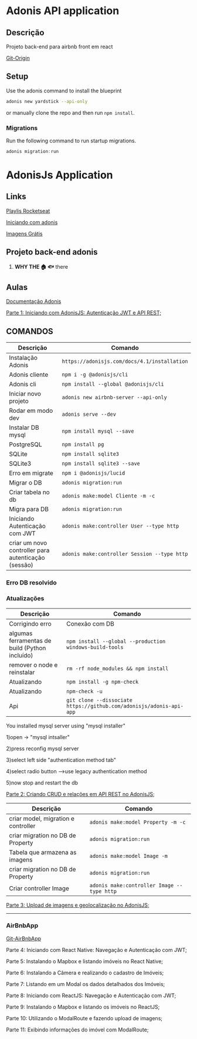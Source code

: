 # Adonis API application

## Descrição

Projeto back-end para airbnb front em react

[Git-Origin](https://github.com/Rocketseat/blog-adonis-reactjs-react-native-airbnb)

## Setup

Use the adonis command to install the blueprint

```bash
adonis new yardstick --api-only
```

or manually clone the repo and then run `npm install`.

### Migrations

Run the following command to run startup migrations.

```js
adonis migration:run
```

# AdonisJs Application

## Links

[Playlis Rocketseat](https://www.youtube.com/channel/UCSfwM5u0Kce6Cce8_S72olg/playlists)

[Iniciando com adonis](https://www.youtube.com/watch?v=aysgHRmzG3w&list=PL85ITvJ7FLoh7QBmTVzuNYvZaYPYwDmei)

[Imagens Grátis](https://www.pexels.com/)

## Projeto back-end adonis

1. **WHY THE :house: :fish:** there

## Aulas

[Documentação Adonis](https://adonisjs.com/docs/4.0/lucid#_introduction)

[Parte 1: Iniciando com AdonisJS: Autenticação JWT e API REST;](https://blog.rocketseat.com.br/adonis-auth-jwt-api-rest/)

## COMANDOS

| Descrição      | Comando                                |
| -------------------- | -------------------------------------------- |
| Instalação Adonis    | `https://adonisjs.com/docs/4.1/installation` |
| Adonis cliente       | `npm i -g @adonisjs/cli`                     |
| Adonis cli           | `npm install --global @adonisjs/cli`         |
| Iniciar novo projeto | `adonis new airbnb-server --api-only`        |
| Rodar em modo dev    | `adonis serve --dev`                         |
| Instalar DB mysql    | `npm install mysql --save`                   |
| PostgreSQL           | `npm install pg`                             |
| SQLite               | `npm install sqlite3`                        |
| SQLite3              | `npm install sqlite3 --save`                 |
| Erro em migrate      | `npm i @adonisjs/lucid`                      |
| Migrar o DB          | `adonis migration:run`                       |
| Criar tabela no db   | `adonis make:model Cliente -m -c`            |
| Migra para DB        | `adonis migration:run`                       |
| Iniciando Autenticação com JWT | `adonis make:controller User --type http` |
| criar um novo controller para autenticação (sessão) | `adonis make:controller Session --type http` |

### Erro DB resolvido

### Atualizações

 Descrição | Comando 
 ----------- | -------
 Corrigindo erro   | Conexão com DB 
 algumas ferramentas de build (Python incluído) | `npm install --global --production windows-build-tools`
 remover o node e reinstalar   | `rm -rf node_modules && npm install`
 Atualizando  | `npm install -g npm-check`
 Atualizando  | `npm-check -u`                              |
 Api    | `git clone --dissociate https://github.com/adonisjs/adonis-api-app`

You installed mysql server using "mysql installer"

1)open -> "mysql intsaller"

2)press reconfig mysql server

3)select left side "authentication method tab"

4)select radio button -->use legacy authentication method

5)now stop and restart the db

[Parte 2: Criando CRUD e relações em API REST no AdonisJS](https://blog.rocketseat.com.br/crud-api-rest-adonis/);


Descrição | Comando
----|----
criar model, migration e controller | `adonis make:model Property -m -c`
criar migration no DB de Property | `adonis migration:run`
Tabela que armazena as imagens | `adonis make:model Image -m`
criar migration no DB de Property | `adonis migration:run`
Criar controller Image | `adonis make:controller Image --type http`

[Parte 3: Upload de imagens e geolocalização no AdonisJS;](https://blog.rocketseat.com.br/adonis-upload-geolocalizacao/)


--- 
### AirBnbApp

[Git-AirBnbApp](https://github.com/ederpbj/AirBnbApp)

Parte 4: Iniciando com React Native: Navegação e Autenticação com JWT;

Parte 5: Instalando o Mapbox e listando imóveis no React Native;

Parte 6: Instalando a Câmera e realizando o cadastro de Imóveis;

Parte 7: Listando em um Modal os dados detalhados dos Imóveis;

Parte 8: Iniciando com ReactJS: Navegação e Autenticação com JWT;

Parte 9: Instalando o Mapbox e listando os imóveis no ReactJS;

Parte 10: Utilizando o ModalRoute e fazendo upload de imagens;

Parte 11: Exibindo informações do imóvel com ModalRoute;
